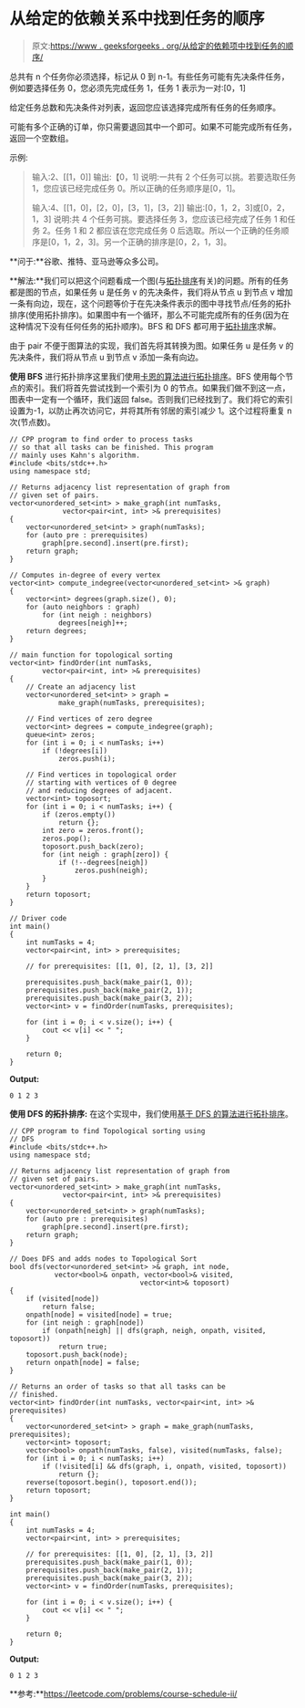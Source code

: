 # 从给定的依赖关系中找到任务的顺序

> 原文:[https://www . geeksforgeeks . org/从给定的依赖项中找到任务的顺序/](https://www.geeksforgeeks.org/find-the-ordering-of-tasks-from-given-dependencies/)

总共有 n 个任务你必须选择，标记从 0 到 n-1。有些任务可能有先决条件任务，例如要选择任务 0，您必须先完成任务 1，任务 1 表示为一对:[0，1]

给定任务总数和先决条件对列表，返回您应该选择完成所有任务的任务顺序。

可能有多个正确的订单，你只需要退回其中一个即可。如果不可能完成所有任务，返回一个空数组。

示例:

> 输入:2、[[1，0]]
> 输出:【0，1]
> 说明:一共有 2 个任务可以挑。若要选取任务 1，您应该已经完成任务 0。所以正确的任务顺序是[0，1]。
> 
> 输入:4、[[1，0]，[2，0]，[3，1]，[3，2]]
> 输出:[0，1，2，3]或[0，2，1，3]
> 说明:共 4 个任务可挑。要选择任务 3，您应该已经完成了任务 1 和任务 2。任务 1 和 2 都应该在您完成任务 0 后选取。所以一个正确的任务顺序是[0，1，2，3]。另一个正确的排序是[0，2，1，3]。

**问于:**谷歌、推特、亚马逊等众多公司。

**解法:**我们可以把这个问题看成一个图(与[拓扑排序](https://www.geeksforgeeks.org/topological-sorting/)有关)的问题。所有的任务都是图的节点，如果任务 u 是任务 v 的先决条件，我们将从节点 u 到节点 v 增加一条有向边，现在，这个问题等价于在先决条件表示的图中寻找节点/任务的拓扑排序(使用拓扑排序)。如果图中有一个循环，那么不可能完成所有的任务(因为在这种情况下没有任何任务的拓扑顺序)。BFS 和 DFS 都可用于[拓扑排序](https://www.geeksforgeeks.org/topological-sorting/)求解。

由于 pair 不便于图算法的实现，我们首先将其转换为图。如果任务 u 是任务 v 的先决条件，我们将从节点 u 到节点 v 添加一条有向边。

**使用 BFS**
进行拓扑排序这里我们使用[卡恩的算法进行拓扑排序](https://www.geeksforgeeks.org/topological-sorting-indegree-based-solution/)。BFS 使用每个节点的索引。我们将首先尝试找到一个索引为 0 的节点。如果我们做不到这一点，图表中一定有一个循环，我们返回 false。否则我们已经找到了。我们将它的索引设置为-1，以防止再次访问它，并将其所有邻居的索引减少 1。这个过程将重复 n 次(节点数)。

```
// CPP program to find order to process tasks
// so that all tasks can be finished. This program
// mainly uses Kahn's algorithm.
#include <bits/stdc++.h>
using namespace std;

// Returns adjacency list representation of graph from
// given set of pairs.
vector<unordered_set<int> > make_graph(int numTasks,
             vector<pair<int, int> >& prerequisites)
{
    vector<unordered_set<int> > graph(numTasks);
    for (auto pre : prerequisites)
        graph[pre.second].insert(pre.first);
    return graph;
}

// Computes in-degree of every vertex
vector<int> compute_indegree(vector<unordered_set<int> >& graph)
{
    vector<int> degrees(graph.size(), 0);
    for (auto neighbors : graph)
        for (int neigh : neighbors)
            degrees[neigh]++;
    return degrees;
}

// main function for topological sorting
vector<int> findOrder(int numTasks,
        vector<pair<int, int> >& prerequisites)
{
    // Create an adjacency list
    vector<unordered_set<int> > graph =
            make_graph(numTasks, prerequisites);

    // Find vertices of zero degree
    vector<int> degrees = compute_indegree(graph);
    queue<int> zeros;
    for (int i = 0; i < numTasks; i++)
        if (!degrees[i])
            zeros.push(i);

    // Find vertices in topological order
    // starting with vertices of 0 degree
    // and reducing degrees of adjacent.
    vector<int> toposort;
    for (int i = 0; i < numTasks; i++) {
        if (zeros.empty())
            return {};
        int zero = zeros.front();
        zeros.pop();
        toposort.push_back(zero);
        for (int neigh : graph[zero]) {
            if (!--degrees[neigh])
                zeros.push(neigh);
        }
    }
    return toposort;
}

// Driver code
int main()
{
    int numTasks = 4;
    vector<pair<int, int> > prerequisites;

    // for prerequisites: [[1, 0], [2, 1], [3, 2]]

    prerequisites.push_back(make_pair(1, 0));
    prerequisites.push_back(make_pair(2, 1));
    prerequisites.push_back(make_pair(3, 2));
    vector<int> v = findOrder(numTasks, prerequisites);

    for (int i = 0; i < v.size(); i++) {
        cout << v[i] << " ";
    }

    return 0;
}
```

**Output:**

```
0 1 2 3

```

**使用 DFS 的拓扑排序:**
在这个实现中，我们使用[基于 DFS 的算法进行拓扑排序](https://www.geeksforgeeks.org/topological-sorting/)。

```
// CPP program to find Topological sorting using
// DFS
#include <bits/stdc++.h>
using namespace std;

// Returns adjacency list representation of graph from
// given set of pairs.
vector<unordered_set<int> > make_graph(int numTasks,
             vector<pair<int, int> >& prerequisites)
{
    vector<unordered_set<int> > graph(numTasks);
    for (auto pre : prerequisites)
        graph[pre.second].insert(pre.first);
    return graph;
}

// Does DFS and adds nodes to Topological Sort
bool dfs(vector<unordered_set<int> >& graph, int node, 
           vector<bool>& onpath, vector<bool>& visited, 
                                vector<int>& toposort)
{
    if (visited[node])
        return false;
    onpath[node] = visited[node] = true;
    for (int neigh : graph[node])
        if (onpath[neigh] || dfs(graph, neigh, onpath, visited, toposort))
            return true;
    toposort.push_back(node);
    return onpath[node] = false;
}

// Returns an order of tasks so that all tasks can be
// finished.
vector<int> findOrder(int numTasks, vector<pair<int, int> >& prerequisites)
{
    vector<unordered_set<int> > graph = make_graph(numTasks, prerequisites);
    vector<int> toposort;
    vector<bool> onpath(numTasks, false), visited(numTasks, false);
    for (int i = 0; i < numTasks; i++)
        if (!visited[i] && dfs(graph, i, onpath, visited, toposort))
            return {};
    reverse(toposort.begin(), toposort.end());
    return toposort;
}

int main()
{
    int numTasks = 4;
    vector<pair<int, int> > prerequisites;

    // for prerequisites: [[1, 0], [2, 1], [3, 2]]
    prerequisites.push_back(make_pair(1, 0));
    prerequisites.push_back(make_pair(2, 1));
    prerequisites.push_back(make_pair(3, 2));
    vector<int> v = findOrder(numTasks, prerequisites);

    for (int i = 0; i < v.size(); i++) {
        cout << v[i] << " ";
    }

    return 0;
}
```

**Output:**

```
0 1 2 3

```

**参考:**https://leetcode.com/problems/course-schedule-ii/